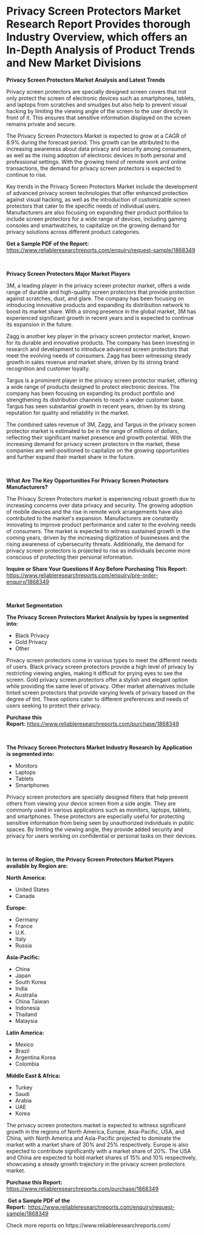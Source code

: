 <p><h1>Privacy Screen Protectors Market Research Report Provides thorough Industry Overview, which offers an In-Depth Analysis of Product Trends and New Market Divisions</h1></p><p><strong>Privacy Screen Protectors Market Analysis and Latest Trends</strong></p>
<p><p>Privacy screen protectors are specially designed screen covers that not only protect the screen of electronic devices such as smartphones, tablets, and laptops from scratches and smudges but also help to prevent visual hacking by limiting the viewing angle of the screen to the user directly in front of it. This ensures that sensitive information displayed on the screen remains private and secure.</p><p>The Privacy Screen Protectors Market is expected to grow at a CAGR of 8.9% during the forecast period. This growth can be attributed to the increasing awareness about data privacy and security among consumers, as well as the rising adoption of electronic devices in both personal and professional settings. With the growing trend of remote work and online transactions, the demand for privacy screen protectors is expected to continue to rise.</p><p>Key trends in the Privacy Screen Protectors Market include the development of advanced privacy screen technologies that offer enhanced protection against visual hacking, as well as the introduction of customizable screen protectors that cater to the specific needs of individual users. Manufacturers are also focusing on expanding their product portfolios to include screen protectors for a wide range of devices, including gaming consoles and smartwatches, to capitalize on the growing demand for privacy solutions across different product categories.</p></p>
<p><strong>Get a Sample PDF of the Report:&nbsp;</strong> <a href="https://www.reliableresearchreports.com/enquiry/request-sample/1868349">https://www.reliableresearchreports.com/enquiry/request-sample/1868349</a></p>
<p>&nbsp;</p>
<p><strong>Privacy Screen Protectors Major Market Players</strong></p>
<p><p>3M, a leading player in the privacy screen protector market, offers a wide range of durable and high-quality screen protectors that provide protection against scratches, dust, and glare. The company has been focusing on introducing innovative products and expanding its distribution network to boost its market share. With a strong presence in the global market, 3M has experienced significant growth in recent years and is expected to continue its expansion in the future.</p><p>Zagg is another key player in the privacy screen protector market, known for its durable and innovative products. The company has been investing in research and development to introduce advanced screen protectors that meet the evolving needs of consumers. Zagg has been witnessing steady growth in sales revenue and market share, driven by its strong brand recognition and customer loyalty.</p><p>Targus is a prominent player in the privacy screen protector market, offering a wide range of products designed to protect electronic devices. The company has been focusing on expanding its product portfolio and strengthening its distribution channels to reach a wider customer base. Targus has seen substantial growth in recent years, driven by its strong reputation for quality and reliability in the market.</p><p>The combined sales revenue of 3M, Zagg, and Targus in the privacy screen protector market is estimated to be in the range of millions of dollars, reflecting their significant market presence and growth potential. With the increasing demand for privacy screen protectors in the market, these companies are well-positioned to capitalize on the growing opportunities and further expand their market share in the future.</p></p>
<p>&nbsp;</p>
<p><strong>What Are The Key Opportunities For Privacy Screen Protectors Manufacturers?</strong></p>
<p><p>The Privacy Screen Protectors market is experiencing robust growth due to increasing concerns over data privacy and security. The growing adoption of mobile devices and the rise in remote work arrangements have also contributed to the market's expansion. Manufacturers are constantly innovating to improve product performance and cater to the evolving needs of consumers. The market is expected to witness sustained growth in the coming years, driven by the increasing digitization of businesses and the rising awareness of cybersecurity threats. Additionally, the demand for privacy screen protectors is projected to rise as individuals become more conscious of protecting their personal information.</p></p>
<p><strong>Inquire or Share Your Questions If Any Before Purchasing This Report:</strong> <a href="https://www.reliableresearchreports.com/enquiry/pre-order-enquiry/1868349">https://www.reliableresearchreports.com/enquiry/pre-order-enquiry/1868349</a></p>
<p>&nbsp;</p>
<p><strong>Market Segmentation</strong></p>
<p><strong>The Privacy Screen Protectors Market Analysis by types is segmented into:</strong></p>
<p><ul><li>Black Privacy</li><li>Gold Privacy</li><li>Other</li></ul></p>
<p><p>Privacy screen protectors come in various types to meet the different needs of users. Black privacy screen protectors provide a high level of privacy by restricting viewing angles, making it difficult for prying eyes to see the screen. Gold privacy screen protectors offer a stylish and elegant option while providing the same level of privacy. Other market alternatives include tinted screen protectors that provide varying levels of privacy based on the degree of tint. These options cater to different preferences and needs of users seeking to protect their privacy.</p></p>
<p><strong>Purchase this Report:&nbsp;</strong><a href="https://www.reliableresearchreports.com/purchase/1868349">https://www.reliableresearchreports.com/purchase/1868349</a></p>
<p>&nbsp;</p>
<p><strong>The Privacy Screen Protectors Market Industry Research by Application is segmented into:</strong></p>
<p><ul><li>Monitors</li><li>Laptops</li><li>Tablets</li><li>Smartphones</li></ul></p>
<p><p>Privacy screen protectors are specially designed filters that help prevent others from viewing your device screen from a side angle. They are commonly used in various applications such as monitors, laptops, tablets, and smartphones. These protectors are especially useful for protecting sensitive information from being seen by unauthorized individuals in public spaces. By limiting the viewing angle, they provide added security and privacy for users working on confidential or personal tasks on their devices.</p></p>
<p>&nbsp;</p>
<p><strong>In terms of Region, the Privacy Screen Protectors Market Players available by Region are:</strong></p>
<p>
    <p> <strong> North America: </strong>
        <ul>
            <li>United States</li>
            <li>Canada</li>
        </ul>
        </p> 
    <p> <strong> Europe: </strong>
        <ul>
            <li>Germany</li>
            <li>France</li>
            <li>U.K.</li>
            <li>Italy</li>
            <li>Russia</li>
        </ul>
        </p> 
    <p> <strong> Asia-Pacific: </strong>
        <ul>
            <li>China</li>
            <li>Japan</li>
            <li>South Korea</li>
            <li>India</li>
            <li>Australia</li>
            <li>China Taiwan</li>
            <li>Indonesia</li>
            <li>Thailand</li>
            <li>Malaysia</li>
        </ul>
        </p> 
    <p> <strong> Latin America: </strong>
        <ul>
            <li>Mexico</li>
            <li>Brazil</li>
            <li>Argentina Korea</li>
            <li>Colombia</li>
        </ul>
        </p> 
    <p> <strong> Middle East & Africa: </strong>
        <ul>
            <li>Turkey</li>
            <li>Saudi</li>
            <li>Arabia</li>
            <li>UAE</li>
            <li>Korea</li>
        </ul>
    </p>
    </p>
<p><p>The privacy screen protectors market is expected to witness significant growth in the regions of North America, Europe, Asia-Pacific, USA, and China, with North America and Asia-Pacific projected to dominate the market with a market share of 30% and 25% respectively. Europe is also expected to contribute significantly with a market share of 20%. The USA and China are expected to hold market shares of 15% and 10% respectively, showcasing a steady growth trajectory in the privacy screen protectors market.</p></p>
<p><strong>Purchase this Report: </strong><a href="https://www.reliableresearchreports.com/purchase/1868349">https://www.reliableresearchreports.com/purchase/1868349</a></p>
<p>&nbsp;<strong>Get a Sample PDF of the Report:&nbsp;&nbsp;</strong><a href="https://www.reliableresearchreports.com/enquiry/request-sample/1868349">https://www.reliableresearchreports.com/enquiry/request-sample/1868349</a></p>
<p><strong></strong></p>
<p>Check more reports on https://www.reliableresearchreports.com/</p>
